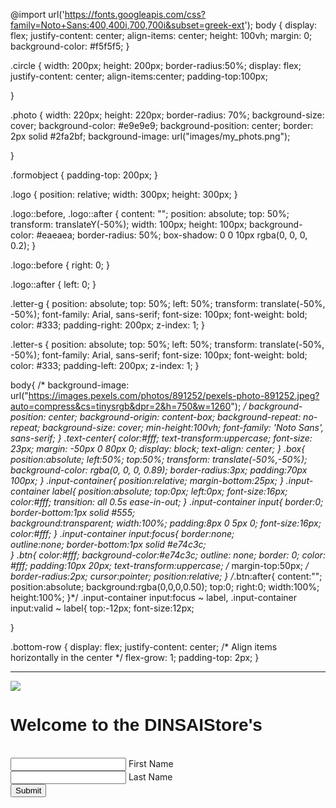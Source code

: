 @import url('https://fonts.googleapis.com/css?family=Noto+Sans:400,400i,700,700i&subset=greek-ext');
body {
    display: flex;
    justify-content: center;
    align-items: center;
    height: 100vh;
    margin: 0;
    background-color: #f5f5f5;
}

.circle {
    width: 200px;
    height: 200px;
    border-radius:50%;
    display: flex;
    justify-content: center;
    align-items:center;
    padding-top:100px;

}

.photo {
    width: 220px;
    height: 220px;
    border-radius: 70%;
    background-size: cover;
    background-color: #e9e9e9;
    background-position: center;
    border: 2px solid #2fa2bf;
    background-image: url("images/my_phots.png");
    
}

.formobject {
    padding-top: 200px;
}


.logo {
    position: relative;
    width: 300px;
    height: 300px;
  }
  
  .logo::before,
  .logo::after {
    content: "";
    position: absolute;
    top: 50%;
    transform: translateY(-50%);
    width: 100px;
    height: 100px;
    background-color: #eaeaea;
    border-radius: 50%;
    box-shadow: 0 0 10px rgba(0, 0, 0, 0.2);
  }
  
  .logo::before {
    right: 0;
  }
  
  .logo::after {
    left: 0;
  }
  
  .letter-g {
    position: absolute;
    top: 50%;
    left: 50%;
    transform: translate(-50%, -50%);
    font-family: Arial, sans-serif;
    font-size: 100px;
    font-weight: bold;
    color: #333;
    padding-right: 200px;
    z-index: 1;
  }
  
.letter-s {
    position: absolute;
    top: 50%;
    left: 50%;
    transform: translate(-50%, -50%);
    font-family: Arial, sans-serif;
    font-size: 100px;
    font-weight: bold;
    color: #333;
    padding-left: 200px;
    z-index: 1;
}

body{
	/* background-image: url("https://images.pexels.com/photos/891252/pexels-photo-891252.jpeg?auto=compress&cs=tinysrgb&dpr=2&h=750&w=1260"); */
	background-position: center;
    background-origin: content-box;
    background-repeat: no-repeat;
    background-size: cover;
	min-height:100vh;
	font-family: 'Noto Sans', sans-serif;
}
.text-center{
	color:#fff;	
	text-transform:uppercase;
    font-size: 23px;
    margin: -50px 0 80px 0;
    display: block;
    text-align: center;
}
.box{
	position:absolute;
	left:50%;
	top:50%;
	transform: translate(-50%,-50%);
    background-color: rgba(0, 0, 0, 0.89);
	border-radius:3px;
	padding:70px 100px;
}
.input-container{
	position:relative;
	margin-bottom:25px;
}
.input-container label{
	position:absolute;
	top:0px;
	left:0px;
	font-size:16px;
	color:#fff;	
	transition: all 0.5s ease-in-out;
}
.input-container input{ 
  border:0;
  border-bottom:1px solid #555;  
  background:transparent;
  width:100%;
  padding:8px 0 5px 0;
  font-size:16px;
  color:#fff;
}
.input-container input:focus{ 
 border:none;	
 outline:none;
 border-bottom:1px solid #e74c3c;	
}
.btn{
	color:#fff;
	background-color:#e74c3c;
	outline: none;
    border: 0;
    color: #fff;
	padding:10px 20px;
	text-transform:uppercase;
	/* margin-top:50px; */
	border-radius:2px;
	cursor:pointer;
	position:relative;
}
/*.btn:after{
	content:"";
	position:absolute;
	background:rgba(0,0,0,0.50);
	top:0;
	right:0;
	width:100%;
	height:100%;
}*/
.input-container input:focus ~ label,
.input-container input:valid ~ label{
	top:-12px;
	font-size:12px;
	
}

.bottom-row {
    display: flex;
    justify-content: center; /* Align items horizontally in the center */
    flex-grow: 1;
    padding-top: 2px;
}
_________________________________________________________________________
<!DOCTYPE html>
<html>
  <head>
    <head>
      <title>Bootstrap Example</title>
      <meta charset="utf-8">
      <meta name="viewport" content="width=device-width, initial-scale=1">
      <link href="https://cdn.jsdelivr.net/npm/bootstrap@5.2.3/dist/css/bootstrap.min.css" rel="stylesheet">
      <script src="https://cdn.jsdelivr.net/npm/bootstrap@5.2.3/dist/js/bootstrap.bundle.min.js"></script>
      <meta name="viewport" content="width=device-width, initial-scale=1">
      <link rel="stylesheet" href="https://www.w3schools.com/w3css/4/w3.css">
      <link rel="stylesheet" type="text/css" href="style.css"> 
    </head>
  <body>
    <!-- <div class="logo">
      <div class="letter-g">G</div>
      <div class="letter-s">S</div>
    </div> -->
    <div class="container-fluid mt-3 w3-container d-flex justify-content-center align-items-center box">
      <div class="row">
        <div class="col-sm-4 p-3 text-center">
          <div class="circle">
            <div class="photo">
              <img src="/Users/dammaladinesh/practice_file/javascript/images/my_phots.png">
            </div>
          </div>
        </div>
        <div class="col-sm-8 p-3 text-center">
          <h1 style="font-family:'Franklin Gothic Medium', 'Arial Narrow', Arial, sans-serif;">Welcome to the DINSAIStore's</h1><br>
          <form id="myform">
            <div class="input-container">
              <input type="text" id="fname">
              <label>First Name</label>
            </div>
            <div class="input-container">
              <input type="text" id="lname">
              <label>Last Name</label>
            </div>
            <div class="bottom-row">
                <input type="submit" value="Submit" class="btn">
              </div>
            </div>
          </form>
          <p id="demo"></p>
        </div>
      </div>
    </div>  
  </body>
  <script src="pagejs.js"></script>
</html>
